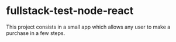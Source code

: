 # fullstack-test-node-react
This project consists in a small app which allows any user to make a purchase in a few steps.
